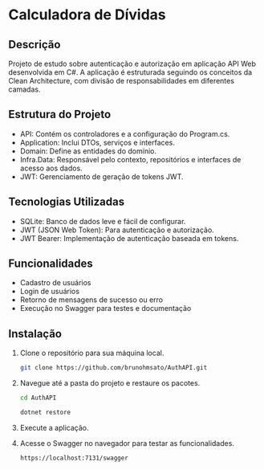 # Calculadora de Dívidas

## Descrição

Projeto de estudo sobre autenticação e autorização em aplicação API Web desenvolvida em C#. A aplicação é estruturada seguindo os conceitos da Clean Architecture, com divisão de responsabilidades em diferentes camadas.

## Estrutura do Projeto
- API: Contém os controladores e a configuração do Program.cs.
- Application: Inclui DTOs, serviços e interfaces.
- Domain: Define as entidades do domínio.
- Infra.Data: Responsável pelo contexto, repositórios e interfaces de acesso aos dados.
- JWT: Gerenciamento de geração de tokens JWT.

## Tecnologias Utilizadas
- SQLite: Banco de dados leve e fácil de configurar.
- JWT (JSON Web Token): Para autenticação e autorização.
- JWT Bearer: Implementação de autenticação baseada em tokens.

## Funcionalidades
- Cadastro de usuários
- Login de usuários
- Retorno de mensagens de sucesso ou erro
- Execução no Swagger para testes e documentação

## Instalação

1. Clone o repositório para sua máquina local.
    ```bash
    git clone https://github.com/brunohmsato/AuthAPI.git
    ```

2. Navegue até a pasta do projeto e restaure os pacotes.
    ```bash
    cd AuthAPI
    ```

    ``` bash
    dotnet restore
    ```

3. Execute a aplicação.

4. Acesse o Swagger no navegador para testar as funcionalidades.
    ``` bash
    https://localhost:7131/swagger
    ```
